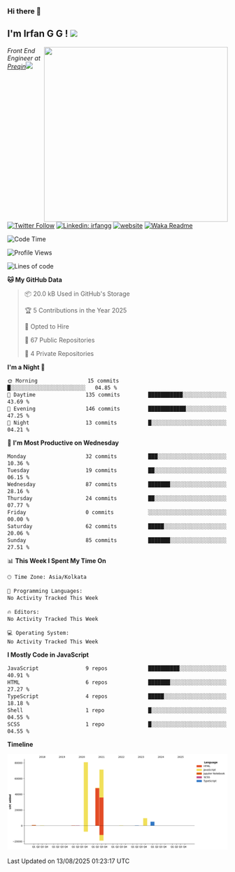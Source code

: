### Hi there 👋

<h2>I'm Irfan G G ! <img src='https://media.giphy.com/media/fZ91xzFtKWmoJSD4TK/giphy.gif' width='50'></h2>
<img align='right' src='https://media.giphy.com/media/ddZXIrimeaXY0xclfC/giphy.gif' width="420" height="400">

<p><em>Front End Engineer at <a href="https://www.preqin.com/">Preqin</a><img src="https://media.giphy.com/media/WUlplcMpOCEmTGBtBW/giphy.gif" width="30"> 
</em></p>

[![Twitter Follow](https://img.shields.io/twitter/follow/misteranmol?label=Follow)](https://twitter.com/intent/follow?screen_name=irfangg6)
[![Linkedin: irfangg](https://img.shields.io/badge/-irfangg-blue?style=flat-square&logo=Linkedin&logoColor=white&link=https://www.linkedin.com/in/irfangg/)](https://www.linkedin.com/in/irfangg/)
[![website](https://img.shields.io/badge/Website-46a2f1.svg?&style=flat-square&logo=Google-Chrome&logoColor=white&link=https://irfangg.github.io/)](https://irfangg.github.io/)
[![Waka Readme](https://github.com/irfangg/irfangg/actions/workflows/profile-readme-development-stats.yml/badge.svg)](https://github.com/irfangg/irfangg/actions/workflows/profile-readme-development-stats.yml)

<!--START_SECTION:waka-->
![Code Time](http://img.shields.io/badge/Code%20Time-232%20hrs%2022%20mins-blue)

![Profile Views](http://img.shields.io/badge/Profile%20Views-0-blue)

![Lines of code](https://img.shields.io/badge/From%20Hello%20World%20I%27ve%20Written-216.3%20thousand%20lines%20of%20code-blue)

**🐱 My GitHub Data** 

> 📦 20.0 kB Used in GitHub's Storage 
 > 
> 🏆 5 Contributions in the Year 2025
 > 
> 💼 Opted to Hire
 > 
> 📜 67 Public Repositories 
 > 
> 🔑 4 Private Repositories 
 > 
**I'm a Night 🦉** 

```text
🌞 Morning                15 commits          █░░░░░░░░░░░░░░░░░░░░░░░░   04.85 % 
🌆 Daytime                135 commits         ███████████░░░░░░░░░░░░░░   43.69 % 
🌃 Evening                146 commits         ████████████░░░░░░░░░░░░░   47.25 % 
🌙 Night                  13 commits          █░░░░░░░░░░░░░░░░░░░░░░░░   04.21 % 
```
📅 **I'm Most Productive on Wednesday** 

```text
Monday                   32 commits          ███░░░░░░░░░░░░░░░░░░░░░░   10.36 % 
Tuesday                  19 commits          ██░░░░░░░░░░░░░░░░░░░░░░░   06.15 % 
Wednesday                87 commits          ███████░░░░░░░░░░░░░░░░░░   28.16 % 
Thursday                 24 commits          ██░░░░░░░░░░░░░░░░░░░░░░░   07.77 % 
Friday                   0 commits           ░░░░░░░░░░░░░░░░░░░░░░░░░   00.00 % 
Saturday                 62 commits          █████░░░░░░░░░░░░░░░░░░░░   20.06 % 
Sunday                   85 commits          ███████░░░░░░░░░░░░░░░░░░   27.51 % 
```


📊 **This Week I Spent My Time On** 

```text
🕑︎ Time Zone: Asia/Kolkata

💬 Programming Languages: 
No Activity Tracked This Week

🔥 Editors: 
No Activity Tracked This Week

💻 Operating System: 
No Activity Tracked This Week
```

**I Mostly Code in JavaScript** 

```text
JavaScript               9 repos             ██████████░░░░░░░░░░░░░░░   40.91 % 
HTML                     6 repos             ███████░░░░░░░░░░░░░░░░░░   27.27 % 
TypeScript               4 repos             █████░░░░░░░░░░░░░░░░░░░░   18.18 % 
Shell                    1 repo              █░░░░░░░░░░░░░░░░░░░░░░░░   04.55 % 
SCSS                     1 repo              █░░░░░░░░░░░░░░░░░░░░░░░░   04.55 % 
```



**Timeline**

![Lines of Code chart](https://raw.githubusercontent.com/irfangg/irfangg/main/assets/bar_graph.png)


 Last Updated on 13/08/2025 01:23:17 UTC
<!--END_SECTION:waka-->
<!--
**irfangg/irfangg** is a ✨ _special_ ✨ repository because its `README.md` (this file) appears on your GitHub profile.

Here are some ideas to get you started:

- 🔭 I’m currently working on ...
- 🌱 I’m currently learning ...
- 👯 I’m looking to collaborate on ...
- 🤔 I’m looking for help with ...
- 💬 Ask me about ...
- 📫 How to reach me: ...
- 😄 Pronouns: ...
- ⚡ Fun fact: ...
-->

<!--
![visitors](https://visitor-badge.glitch.me/badge?page_id=github.com/irfangg)
![Irfan GG's GitHub stats](https://github-readme-stats.vercel.app/api?username=irfangg&show_icons=true&theme=radical)


[![Top Langs](https://github-readme-stats.vercel.app/api/top-langs/?username=irfangg&layout=compact)](https://github.com/irfangg/github-readme-stats)

[![irfangg's wakatime stats](https://github-readme-stats.vercel.app/api/wakatime?username=irfangg)](https://github.com/irfangg/github-readme-stats)


You can find me on [![Twitter][1.2]][1], or on [![LinkedIn][3.2]][3].
-->
<!-- Icons 

[1.2]: http://i.imgur.com/wWzX9uB.png (twitter icon without padding)
[2.2]: https://raw.githubusercontent.com/MartinHeinz/MartinHeinz/master/linkedin-3-16.png (LinkedIn icon without padding)
-->
<!-- Links to your social media accounts 

[1]: https://twitter.com/irfangg6
[2]: https://www.linkedin.com/in/irfangg/
-->
<!-- [![Waka Readme](https://github.com/irfangg/irfangg/actions/workflows/profile-readme-development-stats.yml/badge.svg)](https://github.com/irfangg/irfangg/actions/workflows/profile-readme-development-stats.yml) -->
